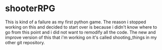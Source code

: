 # shooterRPG

This is kind of a failure as my first python game. The reason i stopped working on this and decided to start over is because i didn't know where to go from this point and i did not want to remodify all the code. The new and improve version of this that i'm working on it's called shooting_things in my other git repository.
